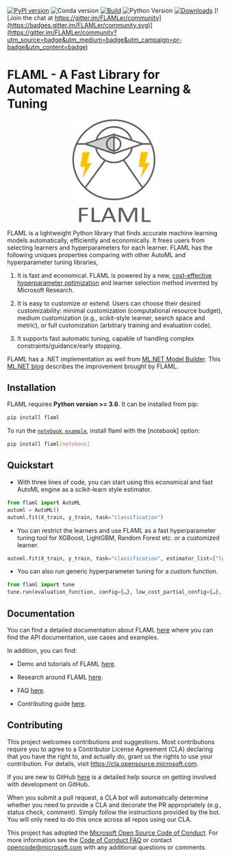 [![PyPI version](https://badge.fury.io/py/FLAML.svg)](https://badge.fury.io/py/FLAML)
![Conda version](https://img.shields.io/conda/vn/conda-forge/flaml)
[![Build](https://github.com/microsoft/FLAML/actions/workflows/python-package.yml/badge.svg)](https://github.com/microsoft/FLAML/actions/workflows/python-package.yml)
![Python Version](https://img.shields.io/badge/3.6%20%7C%203.7%20%7C%203.8%20%7C%203.9-blue)
[![Downloads](https://pepy.tech/badge/flaml/month)](https://pepy.tech/project/flaml)
[![Join the chat at https://gitter.im/FLAMLer/community](https://badges.gitter.im/FLAMLer/community.svg)](https://gitter.im/FLAMLer/community?utm_source=badge&utm_medium=badge&utm_campaign=pr-badge&utm_content=badge)

# FLAML - A Fast Library for Automated Machine Learning & Tuning

<p align="center">
    <img src="https://github.com/microsoft/FLAML/blob/main/docs/images/FLAML.png"  width=200>
    <br>
</p>

FLAML is a lightweight Python library that finds accurate machine
learning models automatically, efficiently and economically. It frees users from selecting
learners and hyperparameters for each learner. FLAML has the following uniques properties comparing with other AutoML and hyperparameter tuning libraries,

1. It is fast and economical. FLAML is powered by a new, [cost-effective
hyperparameter optimization](https://github.com/microsoft/FLAML/tree/main/flaml/tune)
and learner selection method invented by Microsoft Research.

2. It is easy to customize or extend. Users can choose their desired customizability: minimal customization (computational resource budget), medium customization (e.g., scikit-style learner, search space and metric), or full customization (arbitrary training and evaluation code).

3. It supports fast automatic tuning, capable of handling complex constraints/guidance/early stopping.

FLAML has a .NET implementation as well from [ML.NET Model Builder](https://dotnet.microsoft.com/apps/machinelearning-ai/ml-dotnet/model-builder). This [ML.NET blog](https://devblogs.microsoft.com/dotnet/ml-net-june-updates/#new-and-improved-automl) describes the improvement brought by FLAML.


## Installation

FLAML requires **Python version >= 3.6**. It can be installed from pip:

```bash
pip install flaml
```

To run the [`notebook example`](https://github.com/microsoft/FLAML/tree/main/notebook),
install flaml with the [notebook] option:

```bash
pip install flaml[notebook]
```

## Quickstart

* With three lines of code, you can start using this economical and fast
AutoML engine as a scikit-learn style estimator.

```python
from flaml import AutoML
automl = AutoML()
automl.fit(X_train, y_train, task="classification")
```

* You can restrict the learners and use FLAML as a fast hyperparameter tuning
tool for XGBoost, LightGBM, Random Forest etc. or a customized learner.

```python
automl.fit(X_train, y_train, task="classification", estimator_list=["lgbm"])
```

* You can also run generic hyperparameter tuning for a custom function.

```python
from flaml import tune
tune.run(evaluation_function, config={…}, low_cost_partial_config={…}, time_budget_s=3600)
```

## Documentation

You can find a detailed documentation about FLAML [here](https://microsoft.github.io/FLAML/) where you can find the API documentation, use cases and examples.

In addition, you can find:

- Demo and tutorials of FLAML [here](https://www.youtube.com/channel/UCfU0zfFXHXdAd5x-WvFBk5A).

- Research around FLAML [here](https://microsoft.github.io/FLAML/docs/Research).

- FAQ [here](https://microsoft.github.io/FLAML/docs/FAQ).

- Contributing guide [here](https://microsoft.github.io/FLAML/docs/Contribute).

## Contributing

This project welcomes contributions and suggestions. Most contributions require you to agree to a
Contributor License Agreement (CLA) declaring that you have the right to, and actually do, grant us
the rights to use your contribution. For details, visit <https://cla.opensource.microsoft.com>.

If you are new to GitHub [here](https://help.github.com/categories/collaborating-with-issues-and-pull-requests/) is a detailed help source on getting involved with development on GitHub.

When you submit a pull request, a CLA bot will automatically determine whether you need to provide
a CLA and decorate the PR appropriately (e.g., status check, comment). Simply follow the instructions
provided by the bot. You will only need to do this once across all repos using our CLA.

This project has adopted the [Microsoft Open Source Code of Conduct](https://opensource.microsoft.com/codeofconduct/).
For more information see the [Code of Conduct FAQ](https://opensource.microsoft.com/codeofconduct/faq/) or
contact [opencode@microsoft.com](mailto:opencode@microsoft.com) with any additional questions or comments.
